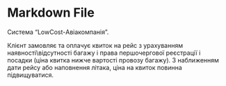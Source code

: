 ﻿# Markdown File

Система “LowCost-Авіакомпанія”. 

Клієнт замовляє та оплачує квиток на рейс з урахуванням наявності\відсутності багажу і права першочергової реєстрації і посадки (ціна квитка нижче вартості провозу багажу). З наближенням дати рейсу або наповнення літака, ціна на квиток повинна підвищуватися.